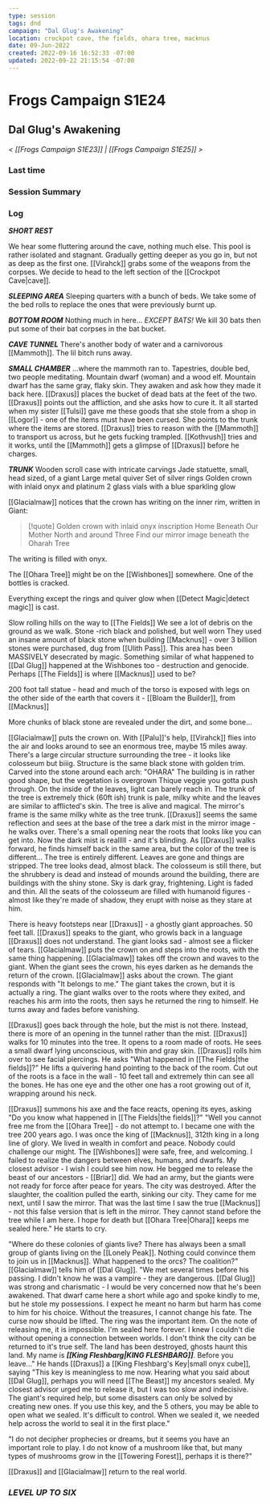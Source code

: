 ```yaml
---
type: session
tags: dnd
campaign: "Dal Glug's Awakening"
location: crockpot cave, the fields, ohara tree, macknus
date: 09-Jun-2022
created: 2022-09-16 16:52:33 -07:00
updated: 2022-09-22 21:15:54 -07:00
---
```

# Frogs Campaign S1E24
## **Dal Glug's Awakening**
*< [[Frogs Campaign S1E23]] | [[Frogs Campaign S1E25]] >*

### Last time


### Session Summary


### Log
_**SHORT REST**_

We hear some fluttering around the cave, nothing much else. This pool is rather isolated and stagnant. Gradually getting deeper as you go in, but not as deep as the first one. [[Virahck]] grabs some of the weapons from the corpses. We decide to head to the left section of the [[Crockpot Cave|cave]].

_**SLEEPING AREA**_ Sleeping quarters with a bunch of beds. We take some of the bed rolls to replace the ones that were previously burnt up.

_**BOTTOM ROOM**_ Nothing much in here... _EXCEPT BATS!_ We kill 30 bats then put some of their bat corpses in the bat bucket.

_**CAVE TUNNEL**_ There's another body of water and a carnivorous [[Mammoth]]. The lil bitch runs away.
 
_**SMALL CHAMBER**_ ...where the mammoth ran to. Tapestries, double bed, two people meditating. Mountain dwarf (woman) and a wood elf. Mountain dwarf has the same gray, flaky skin. They awaken and ask how they made it back here. [[Draxus]] places the bucket of dead bats at the feet of the two. [[Draxus]] points out the affliction, and she asks how to cure it. It all started when my sister [[Tulsi]] gave me these goods that she stole from a shop in [[Logor]] - one of the items must have been cursed. She points to the trunk where the items are stored. [[Draxus]] tries to reason with the [[Mammoth]] to transport us across, but he gets fucking trampled. [[Kothvush]] tries and it works, until the [[Mammoth]] gets a glimpse of [[Draxus]] before he charges.

_**TRUNK**_ Wooden scroll case with intricate carvings Jade statuette, small, head sized, of a giant Large metal quiver Set of silver rings Golden crown with inlaid onyx and platinum 2 glass vials with a blue sparkling glow

[[Glacialmaw]] notices that the crown has writing on the inner rim, written in Giant:
>[!quote] Golden crown with inlaid onyx inscription
>Home Beneath Our Mother
>North and around Three
>Find our mirror image
>beneath the Oharah Tree

The writing is filled with onyx.

The [[Ohara Tree]] might be on the [[Wishbones]] somewhere. One of the bottles is cracked.

Everything except the rings and quiver glow when [[Detect Magic|detect magic]] is cast.

Slow rolling hills on the way to [[The Fields]] We see a lot of debris on the ground as we walk. Stone -rich black and polished, but well worn They used an insane amount of black stone when building [[Macknus]] - over 3 billion stones were purchased, dug from [[Ulith Pass]]. This area has been MASSIVELY desecrated by magic. Something similar of what happened to [[Dal Glug]] happened at the Wishbones too - destruction and genocide. Perhaps [[The Fields]] is where [[Macknus]] used to be?

200 foot tall statue - head and much of the torso is exposed with legs on the other side of the earth that covers it - [[Bloam the Builder]], from [[Macknus]]

More chunks of black stone are revealed under the dirt, and some bone...

[[Glacialmaw]] puts the crown on. With [[Palu]]'s help, [[Virahck]] flies into the air and looks around to see an enormous tree, maybe 15 miles away. There's a large circular structure surrounding the tree - it looks like colosseum but biiig. Structure is the same black stone with golden trim. Carved into the stone around each arch: "OHARA" The building is in rather good shape, but the vegetation is overgrown Thique veggie you gotta push through. On the inside of the leaves, light can barely reach in. The trunk of the tree is extremely thick (60ft ish) trunk is pale, milky white and the leaves are similar to afflicted's skin. The tree is alive and magical. The mirror's frame is the same milky white as the tree trunk. [[Draxus]] seems the same reflection and sees at the base of the tree a dark mist in the mirror image - he walks over. There's a small opening near the roots that looks like you can get into. Now the dark mist is realllll - and it's blinding. As [[Draxus]] walks forward, he finds himself back in the same area, but the color of the tree is different... The tree is entirely different. Leaves are gone and things are stripped. The tree looks dead, almost black. The colosseum is still there, but the shrubbery is dead and instead of mounds around the building, there are buildings with the shiny stone. Sky is dark gray, frightening. Light is faded and thin. All the seats of the colosseum are filled with humanoid figures - almost like they're made of shadow, they erupt with noise as they stare at him.

There is heavy footsteps near [[Draxus]] - a ghostly giant approaches. 50 feet tall. [[Draxus]] speaks to the giant, who growls back in a language [[Draxus]] does not understand. The giant looks sad - almost see a flicker of tears. [[Glacialmaw]] puts the crown on and steps into the roots, with the same thing happening. [[Glacialmaw]] takes off the crown and waves to the giant. When the giant sees the crown, his eyes darken as he demands the return of the crown. [[Glacialmaw]] asks about the crown. The giant responds with "It belongs to me." The giant takes the crown, but it is actually a ring. The giant walks over to the roots where they exited, and reaches his arm into the roots, then says he returned the ring to himself. He turns away and fades before vanishing.

[[Draxus]] goes back through the hole, but the mist is not there. Instead, there is more of an opening in the tunnel rather than the mist. [[Draxus]] walks for 10 minutes into the tree. It opens to a room made of roots. He sees a small dwarf lying unconscious, with thin and gray skin. [[Draxus]] rolls him over to see facial piercings. He asks "What happened in [[The Fields|the fields]]?" He lifts a quivering hand pointing to the back of the room. Cut out of the roots is a face in the wall - 10 feet tall and extremely thin can see all the bones. He has one eye and the other one has a root growing out of it, wrapping around his neck.

[[Draxus]] summons his axe and the face reacts, opening its eyes, asking "Do you know what happened in [[The Fields|the fields]]?" "Well you cannot free me from the [[Ohara Tree]] - do not attempt to. I became one with the tree 200 years ago. I was once the king of [[Macknus]], 312th king in a long line of glory. We lived in wealth in comfort and peace. Nobody could challenge our might. The [[Wishbones]] were safe, free, and welcoming. I failed to realize the dangers between elves, humans, and dwarfs. My closest advisor - I wish I could see him now. He begged me to release the beast of our ancestors - [[Briar]] did. We had an army, but the giants were not ready for force after peace for years. The city was destroyed. After the slaughter, the coalition pulled the earth, sinking our city. They came for me next, until I saw the mirror. That was the last time I saw the true [[Macknus]] - not this false version that is left in the mirror. They cannot stand before the tree while I am here. I hope for death but [[Ohara Tree|Ohara]] keeps me sealed here." He starts to cry.

"Where do these colonies of giants live? There has always been a small group of giants living on the [[Lonely Peak]]. Nothing could convince them to join us in [[Macknus]]. What happened to the orcs? The coalition?" [[Glacialmaw]] tells him of [[Dal Glug]]. "We met several times before his passing. I didn't know he was a vampire - they are dangerous. [[Dal Glug]] was strong and charismatic - I would be very concerned now that he's been awakened. That dwarf came here a short while ago and spoke kindly to me, but he stole my possessions. I expect he meant no harm but harm has come to him for his choice. Without the treasures, I cannot change his fate. The curse now should be lifted. The ring was the important item. On the note of releasing me, it is impossible. I'm sealed here forever. I knew I couldn't die without opening a connection between worlds. I don't think the city can be returned to it's true self. The land has been destroyed, ghosts haunt this land. My name is _**[[King Fleshbarg|KING FLESHBARG]]**_. Before you leave..." He hands [[Draxus]] a [[King Fleshbarg's Key|small onyx cube]], saying "This key is meaningless to me now. Hearing what you said about [[Dal Glug]], perhaps you will need [[The Beast]] my ancestors sealed. My closest advisor urged me to release it, but I was too slow and indecisive. The giant's required help, but some disasters can only be solved by creating new ones. If you use this key, and the 5 others, you may be able to open what we sealed. It's difficult to control. When we sealed it, we needed help across the world to seal it in the first place."

"I do not decipher prophecies or dreams, but it seems you have an important role to play. I do not know of a mushroom like that, but many types of mushrooms grow in the [[Towering Forest]], perhaps it is there?"

[[Draxus]] and [[Glacialmaw]] return to the real world.

### ***LEVEL UP TO SIX***